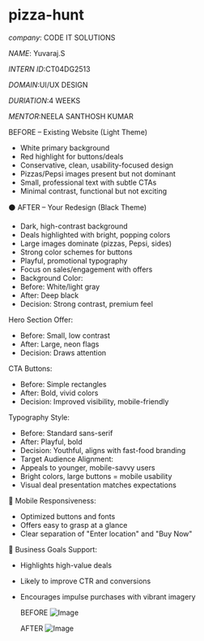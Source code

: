 # pizza-hunt

*company*: CODE IT SOLUTIONS

*NAME*: Yuvaraj.S

*INTERN ID*:CT04DG2513

*DOMAIN*:UI/UX DESIGN

*DURIATION*:4 WEEKS

*MENTOR*:NEELA SANTHOSH KUMAR

BEFORE – Existing Website (Light Theme)
- White primary background
- Red highlight for buttons/deals
- Conservative, clean, usability-focused design
- Pizzas/Pepsi images present but not dominant
- Small, professional text with subtle CTAs
- Minimal contrast, functional but not exciting

⚫ AFTER – Your Redesign (Black Theme)
- Dark, high-contrast background
- Deals highlighted with bright, popping colors
- Large images dominate (pizzas, Pepsi, sides)
- Strong color schemes for buttons
- Playful, promotional typography
- Focus on sales/engagement with offers
- Background Color:
- Before: White/light gray
- After: Deep black
- Decision: Strong contrast, premium feel

Hero Section Offer:
- Before: Small, low contrast
- After: Large, neon flags
- Decision: Draws attention

CTA Buttons:
- Before: Simple rectangles
- After: Bold, vivid colors
- Decision: Improved visibility, mobile-friendly

Typography Style:
- Before: Standard sans-serif
- After: Playful, bold
- Decision: Youthful, aligns with fast-food branding
- Target Audience Alignment:
- Appeals to younger, mobile-savvy users
- Bright colors, large buttons = mobile usability
- Visual deal presentation matches expectations

📱 Mobile Responsiveness:
- Optimized buttons and fonts
- Offers easy to grasp at a glance
- Clear separation of "Enter location" and "Buy Now"

🛒 Business Goals Support:
- Highlights high-value deals
- Likely to improve CTR and conversions
- Encourages impulse purchases with vibrant imagery

  BEFORE ![Image](https://github.com/user-attachments/assets/638cb47f-4f05-446c-ac73-0da3a1892b6e)

  AFTER  ![Image](https://github.com/user-attachments/assets/3544773e-5bf8-4985-8536-c0f042df2e27)

